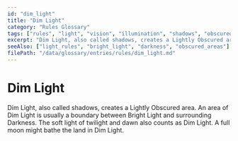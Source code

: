 ```yaml
---
id: "dim_light"
title: "Dim Light"
category: "Rules Glossary"
tags: ["rules", "light", "vision", "illumination", "shadows", "obscured"]
excerpt: "Dim Light, also called shadows, creates a Lightly Obscured area. The soft light of twilight and dawn also counts as Dim Light."
seeAlso: ["light_rules", "bright_light", "darkness", "obscured_areas"]
filePath: "/data/glossary/entries/rules/dim_light.md"
---
```

# Dim Light

Dim Light, also called shadows, creates a <span data-term-id="obscured_areas" class="glossary-term-link-from-markdown">Lightly Obscured area</span>. An area of Dim Light is usually a boundary between <span data-term-id="bright_light" class="glossary-term-link-from-markdown">Bright Light</span> and surrounding <span data-term-id="darkness" class="glossary-term-link-from-markdown">Darkness</span>. The soft light of twilight and dawn also counts as Dim Light. A full moon might bathe the land in Dim Light.